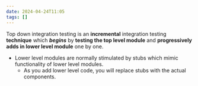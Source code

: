 ```yaml
---
date: 2024-04-24T11:05
tags: []
---
```

Top down integration testing is an **incremental** integration testing **technique** which ***begins*** by **testing the top level module** and **progressively adds in lower level module** one by one.
- Lower level modules are normally stimulated by stubs which mimic functionality of lower level modules.
	- As you add lower level code, you will replace stubs with the actual components. 